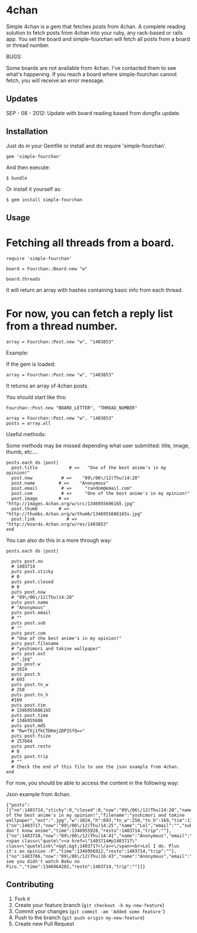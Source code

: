 # 4chan

Simple 4chan is a gem that fetches posts from 4chan. A complete reading solution to fetch posts from 4chan into your ruby, any rack-based or rails app. You set the board and simple-fourchan will fetch all posts from a board or thread number.

BUGS:

Some boards are not available from 4chan. I've contacted them to see what's happening.
If you reach a board where simple-fourchan cannot fetch, you will receive an error message.

## Updates

SEP - 08 - 2012: Update with board reading based from dongfix update.

## Installation

Just do in your Gemfile or install and do require 'simple-fourchan'.

    gem 'simple-fourchan'

And then execute:

    $ bundle

Or install it yourself as:

    $ gem install simple-fourchan

## Usage

# Fetching all threads from a board.

    require 'simple-fourchan'

    board = Fourchan::Board.new "w"

    board.threads

It will return an array with hashes containing basic info from each thread.

# For now, you can fetch a reply list from a thread number.

    array = Fourchan::Post.new "w", "1403853"

Example:

If the gem is loaded:

    array = Fourchan::Post.new "w", "1403853"

It returns an array of 4chan posts.

You should start like this:

    Fourchan::Post.new "BOARD_LETTER", "THREAD_NUMBER"

    array = Fourchan::Post.new "w", "1403853"
    posts = array.all

Useful methods:

Some methods may be missed depending what user submitted: title, image, thumb, etc....

    posts.each do |post|
      post.title            # =>   "One of the best anime's in my opinion!"
      post.now           # =>    "09\/06\/12(Thu)14:20"
      post.name         # =>    "Anonymous"
      post.email         # =>     "random@email.com"
      post.com           # =>     "One of the best anime's in my opinion!"
      post.image        # =>     "http://images.4chan.org/w/src/1346955606165.jpg"
      post.thumb        # =>     "http://thumbs.4chan.org/w/thumb/1346955606165s.jpg"
      post.link            # =>     "http://boards.4chan.org/w/res/1403853"
    end


You can also do this in a more through way:

    posts.each do |post|

      puts post.no
      # 1403714
      puts post.sticky
      # 0
      puts post.closed
      # 0
      puts post.now
      # "09\/06\/12(Thu)14:20"
      puts post.name
      # "Anonymous"
      puts post.email
      # ""
      puts post.sub
      # ""
      puts post.com
      # "One of the best anime's in my opinion!"
      puts post.filename
      # "yoshimori and tokine wallpaper"
      puts post.ext
      # ".jpg"
      puts post.w
      # 1024
      puts post.h
      # 693
      puts post.tn_w
      # 250
      puts post.tn_h
      #169
      puts post.tim
      # 1346955606165
      puts post.time
      # 1346955606
      puts post.md5
      # "Rw+TXj1fkCTDKmj2DP2SfQ=="
      puts post.fsize
      # 257664
      puts post.resto
      # 0
      puts post.trip
      # ""
      # Check the end of this file to see the json example from 4chan.
    end

For now, you should be able to access the content in the following way:


Json example from 4chan.

    {"posts": [{"no":1403714,"sticky":0,"closed":0,"now":"09\/06\/12(Thu)14:20","name":"Anonymous","email":"","sub":"","com":"One of the best anime's in my opinion!","filename":"yoshimori and tokine wallpaper","ext":".jpg","w":1024,"h":693,"tn_w":250,"tn_h":169,"tim":1346955606165,"time":1346955606,"md5":"Rw+TXj1fkCTDKmj2DP2SfQ==","fsize":257664,"resto":0,"trip":""},{"no":1403717,"now":"09\/06\/12(Thu)14:25","name":"Lol","email":"","sub":"","com":"You don't know anime","time":1346955928,"resto":1403714,"trip":""},{"no":1403728,"now":"09\/06\/12(Thu)14:41","name":"Anonymous","email":"","sub":"","com":"<span class=\"quote\"><a href=\"1403714#p1403717\" class=\"quotelink\">&gt;&gt;1403717<\/a><\/span><br>Lol I do. Plus it's an opinion :P","time":1346956912,"resto":1403714,"trip":""},{"no":1403786,"now":"09\/06\/12(Thu)16:43","name":"Anonymous","email":"","sub":"","com":"I see you didn't watch Boku no Pico.","time":1346964202,"resto":1403714,"trip":""}]}

## Contributing

1. Fork it
2. Create your feature branch (`git checkout -b my-new-feature`)
3. Commit your changes (`git commit -am 'Added some feature'`)
4. Push to the branch (`git push origin my-new-feature`)
5. Create new Pull Request
